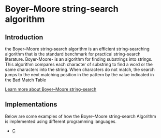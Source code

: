 # Boyer–Moore string-search algorithm

## Introduction

the Boyer–Moore string-search algorithm is an efficient string-searching algorithm that is the standard benchmark for
practical string-search literature. Boyer-Moore- is an algorithm for finding substrings into strings. This
algorithm compares each character of substring to find a word or the same characters into the string. When characters
do not match, the search jumps to the next matching position in the pattern by the value indicated in the Bad Match
Table

[Learn more about Boyer–Moore string-search](https://www.geeksforgeeks.org/boyer-moore-algorithm-for-pattern-searching/)

## Implementations

Below are some examples of how the Boyer–Moore string-search Algorithm is implemented using different programming
languages.

- [C](https://github.com/pasindumadusanka95/FOSSALGO/blob/master/algorithms/ar-bmss/c/boyermoore.c)
